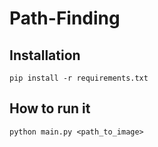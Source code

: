 # Path-Finding

## Installation
<code>pip install -r requirements.txt</code>

## How to run it
<code>python main.py <path_to_image></code>
